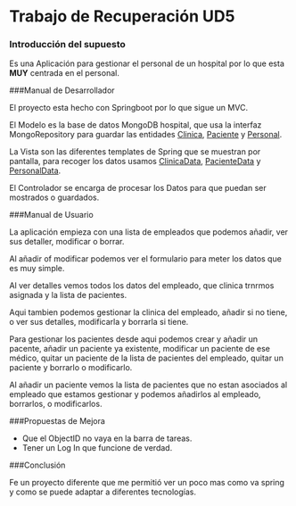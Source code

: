 # Trabajo de Recuperación UD5

### Introducción del supuesto

Es una Aplicación para gestionar el personal de un hospital por lo que esta **MUY** centrada en el personal.

###Manual de Desarrollador

El proyecto esta hecho con Springboot por lo que sigue un MVC.

El Modelo es la base de datos MongoDB hospital, que usa la interfaz MongoRepository para guardar las entidades [Clinica](src/main/java/com/example/proyectoud5recuperacion/entities/Clinica.java), [Paciente](src/main/java/com/example/proyectoud5recuperacion/entities/Paciente.java) y [Personal](src/main/java/com/example/proyectoud5recuperacion/entities/Personal.java).

La Vista son las diferentes templates de Spring que se muestran por pantalla, para recoger los datos usamos [ClinicaData](src/main/java/com/example/proyectoud5recuperacion/data/ClinicaData.java), [PacienteData](src/main/java/com/example/proyectoud5recuperacion/data/PacienteData.java) y [PersonalData](src/main/java/com/example/proyectoud5recuperacion/data/PersonalData.java).

El Controlador se encarga de procesar los Datos para que puedan ser mostrados o guardados.

###Manual de Usuario

La aplicación empieza con una lista de empleados que podemos añadir, ver sus detaller, modificar o borrar.

Al añadir of modificar podemos ver el formulario para meter los datos que es muy simple.

Al ver detalles vemos todos los datos del empleado, que clinica trnrmos asignada y la lista de pacientes.

Aqui tambien podemos gestionar la clinica del empleado, añadir si no tiene, o ver sus detalles, modificarla y borrarla si tiene.

Para gestionar los pacientes desde aqui podemos crear y añadir un pacente, añadir un paciente ya existente, modificar un paciente de ese médico, quitar un paciente de la lista de pacientes del empleado, quitar un paciente y borrarlo o modificarlo.

Al añadir un paciente vemos la lista de pacientes que no estan asociados al empleado que estamos gestionar y podemos añadirlos al empleado, borrarlos, o modificarlos.

###Propuestas de Mejora

- Que el ObjectID no vaya en la barra de tareas.
- Tener un Log In que funcione de verdad.

###Conclusión

Fe un proyecto diferente que me permitió ver un poco mas como va spring y como se puede adaptar a diferentes tecnologías.